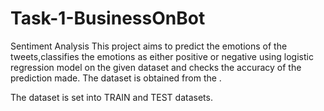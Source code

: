 # Task-1-BusinessOnBot
Sentiment Analysis 
This project aims to predict the emotions of the tweets,classifies the emotions as either positive or negative using logistic regression model on the given dataset and checks the accuracy of the prediction made. The dataset is obtained from the .

The dataset is set  into TRAIN and TEST datasets.
